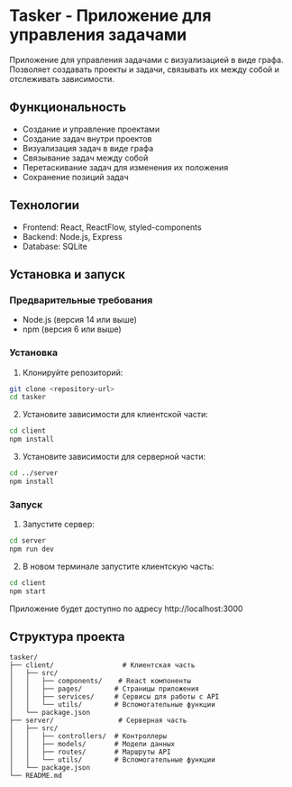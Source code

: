 # Tasker - Приложение для управления задачами

Приложение для управления задачами с визуализацией в виде графа. Позволяет создавать проекты и задачи, связывать их между собой и отслеживать зависимости.

## Функциональность

- Создание и управление проектами
- Создание задач внутри проектов
- Визуализация задач в виде графа
- Связывание задач между собой
- Перетаскивание задач для изменения их положения
- Сохранение позиций задач

## Технологии

- Frontend: React, ReactFlow, styled-components
- Backend: Node.js, Express
- Database: SQLite

## Установка и запуск

### Предварительные требования

- Node.js (версия 14 или выше)
- npm (версия 6 или выше)

### Установка

1. Клонируйте репозиторий:
```bash
git clone <repository-url>
cd tasker
```

2. Установите зависимости для клиентской части:
```bash
cd client
npm install
```

3. Установите зависимости для серверной части:
```bash
cd ../server
npm install
```

### Запуск

1. Запустите сервер:
```bash
cd server
npm run dev
```

2. В новом терминале запустите клиентскую часть:
```bash
cd client
npm start
```

Приложение будет доступно по адресу http://localhost:3000

## Структура проекта

```
tasker/
├── client/                 # Клиентская часть
│   ├── src/
│   │   ├── components/    # React компоненты
│   │   ├── pages/        # Страницы приложения
│   │   ├── services/     # Сервисы для работы с API
│   │   └── utils/        # Вспомогательные функции
│   └── package.json
├── server/                # Серверная часть
│   ├── src/
│   │   ├── controllers/  # Контроллеры
│   │   ├── models/       # Модели данных
│   │   ├── routes/       # Маршруты API
│   │   └── utils/        # Вспомогательные функции
│   └── package.json
└── README.md
``` 